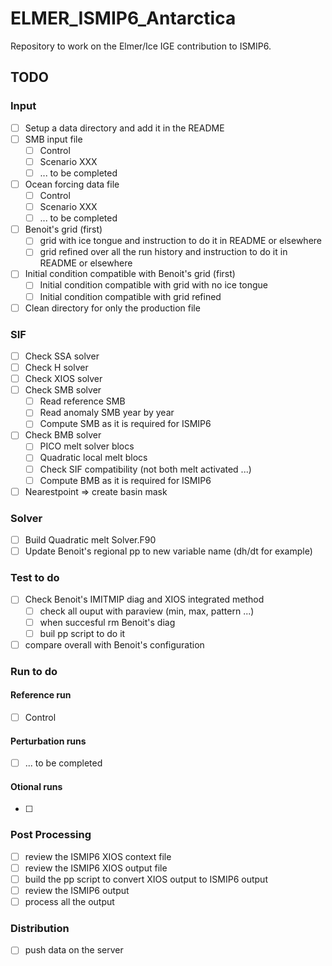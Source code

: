 # ELMER_ISMIP6_Antarctica

Repository to work on the Elmer/Ice IGE contribution to ISMIP6.

## TODO

### Input
- [ ] Setup a data directory and add it in the README
- [ ] SMB input file
    - [ ] Control
    - [ ] Scenario XXX
    - [ ] ... to be completed
- [ ] Ocean forcing data file
    - [ ] Control
    - [ ] Scenario XXX
    - [ ] ... to be completed
- [ ] Benoit's grid (first)
    - [ ] grid with ice tongue and instruction to do it in README or elsewhere
    - [ ] grid refined over all the run history and instruction to do it in README or elsewhere
- [ ] Initial condition compatible with Benoit's grid (first)
    - [ ] Initial condition compatible with grid with no ice tongue
    - [ ] Initial condition compatible with grid refined
- [ ] Clean directory for only the production file

### SIF
- [ ] Check SSA  solver
- [ ] Check H    solver
- [ ] Check XIOS solver
- [ ] Check SMB solver
    - [ ] Read reference SMB
    - [ ] Read anomaly SMB year by year
    - [ ] Compute SMB as it is required for ISMIP6
- [ ] Check BMB solver
    - [ ] PICO melt solver blocs
    - [ ] Quadratic local melt blocs
    - [ ] Check SIF compatibility (not both melt activated ...)
    - [ ] Compute BMB as it is required for ISMIP6
- [ ] Nearestpoint => create basin mask

### Solver
- [ ] Build Quadratic melt Solver.F90
- [ ] Update Benoit's regional pp to new variable name (dh/dt for example)

### Test to do
- [ ] Check Benoit's IMITMIP diag and XIOS integrated method
   - [ ] check all ouput with paraview (min, max, pattern ...)
   - [ ] when succesful rm Benoit's diag
   - [ ] buil pp script to do it
- [ ] compare overall with Benoit's configuration

### Run to do
#### Reference run
- [ ] Control
#### Perturbation runs
- [ ] ... to be completed
#### Otional runs
- [ ]

### Post Processing
- [ ] review the ISMIP6 XIOS context file
- [ ] review the ISMIP6 XIOS output file
- [ ] build the pp script to convert XIOS output to ISMIP6 output
- [ ] review the ISMIP6 output
- [ ] process all the output

### Distribution
- [ ] push data on the server
